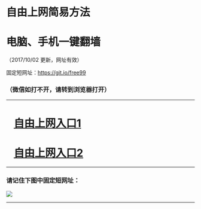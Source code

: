 ﻿# 自由上网简易方法

# 电脑、手机一键翻墙

（2017/10/02 更新，网址有效）

固定短网址：https://git.io/free99

### （微信如打不开，请转到浏览器打开）


***





# &nbsp;&nbsp; <a href="http://ft54948915.fwtz-zhenx1001.xyz/fwqtz01.html?t=10020012612 " target="_blank">自由上网入口1</a>
# &nbsp;&nbsp; <a href="http://ft679816207.fw-tzzhen1002.xyz/fwqtz02.html?t=10020019607 " target="_blank">自由上网入口2</a>
***

### 请记住下图中固定短网址：

<img src="https://s3-us-west-2.amazonaws.com/fwq-1001/yjfq-20170905okok.png" /> 


***

